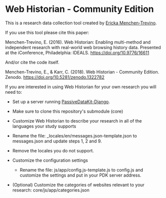 # Web Historian - Community Edition

This is a research data collection tool created by 	[Ericka Menchen-Trevino](http://ericka.cc/). 

If you use this tool please cite this paper: 

Menchen-Trevino, E. (2016). Web Historian: Enabling multi-method and independent research with real-world web browsing history data. Presented at the iConference, Philadelphia: IDEALS. https://doi.org/10.9776/16611

And/or cite the code itself.

Menchen-Trevino, E., & Karr, C. (2018). Web Historian - Community Edition. Zenodo. https://doi.org/10.5281/zenodo.1322782

If you are interested in using Web Historian for your own research you will need to:

* Set up a server running [PassiveDataKit-Django](https://github.com/audaciouscode/PassiveDataKit-Django).

* Make sure to clone this repository's submodule (core)

* Customize Web Historian to describe your research in all of the languages your study supports 
 * Rename the file: _locales/en/messages.json-template.json to messages.json and update steps 1, 2 and 9.
  * Remove the locales you do not support.

* Customize the configuration settings
  * Rename the file: js/app/config.js-template.js to config.js and customize the settings and put in your PDK server address.

* (Optional) Customize the categories of websites relevant to your research: core/js/app/categories.json